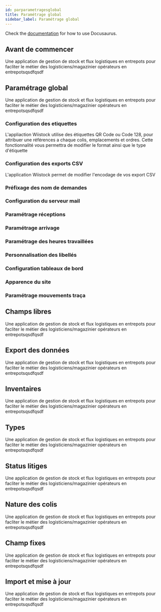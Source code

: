 ```yaml
---
id: parparametragesglobal
title: Paramétrage global
sidebar_label: Paramétrage global
---
```


Check the [documentation](https://docusaurus.io) for how to use Docusaurus.

## Avant de commencer

Une application de gestion de stock et flux logistiques en entrepots pour facliter le métier des logisticiens/magazinier opérateurs en entrepotsqsdfqsdf

## Paramétrage global

Une application de gestion de stock et flux logistiques en entrepots pour facliter le métier des logisticiens/magazinier opérateurs en entrepotsqsdfqsdf

### Configuration des etiquettes

L'appliaction Wiistock utilise des étiquettes QR Code ou Code 128, pour attribuer une références a chaque colis, emplacements et ordres. Cette fonctionnalité vous permettra de modifier le format ainsi que le type d'étiquette  

### Configuration des exports CSV

L'application Wiistock permet de modifier l'encodage de vos export CSV

### Préfixage des nom de demandes



### Configuration du serveur mail



### Paramétrage réceptions

### Paramétrage arrivage

### Paramétrage des heures travaillées

### Personnalisation des libellés

### Configuration tableaux de bord

### Apparence du site

### Paramétrage mouvements traça

## Champs libres

Une application de gestion de stock et flux logistiques en entrepots pour facliter le métier des logisticiens/magazinier opérateurs en entrepotsqsdfqsdf

## Export des données

Une application de gestion de stock et flux logistiques en entrepots pour facliter le métier des logisticiens/magazinier opérateurs en entrepotsqsdfqsdf

## Inventaires

Une application de gestion de stock et flux logistiques en entrepots pour facliter le métier des logisticiens/magazinier opérateurs en entrepotsqsdfqsdf

## Types

Une application de gestion de stock et flux logistiques en entrepots pour facliter le métier des logisticiens/magazinier opérateurs en entrepotsqsdfqsdf

## Status litiges

Une application de gestion de stock et flux logistiques en entrepots pour facliter le métier des logisticiens/magazinier opérateurs en entrepotsqsdfqsdf

## Nature des colis

Une application de gestion de stock et flux logistiques en entrepots pour facliter le métier des logisticiens/magazinier opérateurs en entrepotsqsdfqsdf

## Champ fixes

Une application de gestion de stock et flux logistiques en entrepots pour facliter le métier des logisticiens/magazinier opérateurs en entrepotsqsdfqsdf

## Import et mise à jour

Une application de gestion de stock et flux logistiques en entrepots pour facliter le métier des logisticiens/magazinier opérateurs en entrepotsqsdfqsdf
